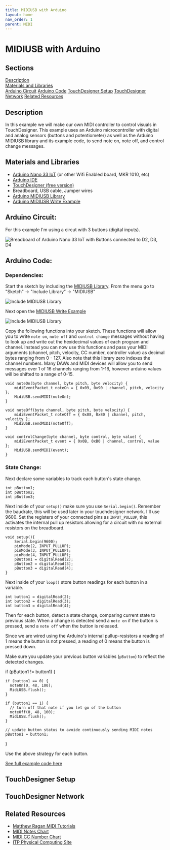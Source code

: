 ```yaml
---
title: MIDIUSB with Arduino
layout: home
nav_order: 1
parent: MIDI
---
```


# MIDIUSB with Arduino

## Sections
[Description](#description)  
[Materials and Libraries](#materials-and-libraries)  
[Arduino Circuit](#arduino-circuit)
[Arduino Code](#arduino-code)
[TouchDesigner Setup](#touchdesigner-setup)
[TouchDesigner Network](#touchdesigner-network)
[Related Resources](#related-resources)


## Description

In this example we will make our own MIDI controller to control visuals in TouchDesigner. This example uses an Arduino microcontroller with digital and analog sensors (buttons and potentiometer) as well as the Arduino MIDIUSB library and its example code, to send note on, note off, and control change messages. 

## Materials and Libraries

* [Arduino Nano 33 IoT](https://store-usa.arduino.cc/products/arduino-nano-33-iot) (or other Wifi Enabled board, MKR 1010, etc)
* [Arduino IDE](https://www.arduino.cc/en/software)
* [TouchDesigner (free version)](https://derivative.ca/)
* Breadboard, USB cable, Jumper wires
* [Arduino MIDIUSB Library](https://www.arduino.cc/reference/en/libraries/midiusb/)  
* [Arduino MIDIUSB Write Example](https://github.com/arduino-libraries/MIDIUSB/blob/master/examples/MIDIUSB_write/MIDIUSB_write.ino)



## Arduino Circuit:
For this example I'm using a circut with 3 buttons (digital inputs).

![Breadboard of Arduino Nano 33 IoT with Buttons connected to D2, D3, D4](../imgs/arduinoButtons.png?raw=true "Breadboard Switches")

## Arduino Code:

### Dependencies:

Start the sketch by including the [MIDIUSB Library](https://www.arduino.cc/reference/en/libraries/midiusb/).  From the menu go to "Sketch" -> "Include Library" -> "MIDIUSB"

![Include MIDIUSB Library](../imgs/midilibraryselect.png)

Next open the [MIDIUSB Write Example](https://github.com/arduino-libraries/MIDIUSB/blob/master/examples/MIDIUSB_write/MIDIUSB_write.ino) 

![Include MIDIUSB Library](../imgs/midiWriteExampleSelect.png)

Copy the following functions into your sketch.  These functions will allow you to write `note on`, `note off` and `control change` messages without having to look up and write out the hexidecimal values of each program and channel. Instead you can now use this functions and pass your MIDI arguments (channel, pitch, velocity, CC number, controller value) as decimal bytes ranging from 0 - 127.  Also note that this library zero indexes the channel numbers.  Many DAWs and MIDI devices will allow you to send messages over 1 of 16 channels ranging from 1-16, however arduino values will be shifted to a range of 0-15.
    
    void noteOn(byte channel, byte pitch, byte velocity) {
        midiEventPacket_t noteOn = { 0x09, 0x90 | channel, pitch, velocity };
        MidiUSB.sendMIDI(noteOn);
    }

    void noteOff(byte channel, byte pitch, byte velocity) {
        midiEventPacket_t noteOff = { 0x08, 0x80 | channel, pitch, velocity };
        MidiUSB.sendMIDI(noteOff);
    }

    void controlChange(byte channel, byte control, byte value) {
        midiEventPacket_t event = { 0x0B, 0xB0 | channel, control, value };
        MidiUSB.sendMIDI(event);
    }
### State Change:

Next declare some variables to track each button's state change. 

    int pButton1;
    int pButton2;
    int pButton3;

Next inside of your ```setup()``` make sure you use ```Serial.begin()```.  Remember the baudrate, this will be used later in your touchdesigner network.  I'll use 9600.  Set the registers of your connected pins as `INPUT_PULLUP`, this activates the internal pull up resistors allowing for a circuit with no external resistors on the breadboard.  
    
    void setup(){
        Serial.begin(9600);
        pinMode(2, INPUT_PULLUP);
        pinMode(3, INPUT_PULLUP);
        pinMode(4, INPUT_PULLUP);
        pButton1 = digitalRead(2);
        pButton2 = digitalRead(3);
        pButton3 = digitalRead(4);
    }

Next inside of your ```loop()``` store button readings for each button in a variable.  

    int button1 = digitalRead(2);
    int button2 = digitalRead(3);
    int button3 = digitalRead(4);

Then for each button, detect a state change, comparing current state to previous state.  When a change is detected send a `note on` if the button is pressed, send a `note off` when the button is released.

Since we are wired using the Arduino's internal pullup-resistors a reading of 1 means the button is not pressed, a reading of 0 means the button is pressed down. 

Make sure you update your previous button variables (`pButton`) to reflect the detected changes.

  if (pButton1 != button1) {

    if (button1 == 0) {
      noteOn(0, 48, 100);
      MidiUSB.flush();
    }
 
    if (button1 == 1) {
      // turn off that note if you let go of the button
      noteOff(0, 48, 100);
      MidiUSB.flush();
    }

    // update button status to avoide continuously sending MIDI notes
    pButton1 = button1;
  }

Use the above strategy for each button.

[See full example code here]()


## TouchDesigner Setup

## TouchDesigner Network


## Related Resources
* [Matthew Ragan MIDI Tutorials](https://www.youtube.com/watch?v=XLeghJmFBh0&ab_channel=MatthewRagan)
* [MIDI Notes Chart](https://newt.phys.unsw.edu.au/jw/notes.html)
* [MIDI CC Number Chart](https://anotherproducer.com/online-tools-for-musicians/midi-cc-list/)
* [ITP Physical Computing Site](https://itp.nyu.edu/physcomp/)

